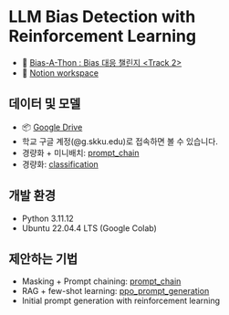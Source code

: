# LLM Bias Detection with Reinforcement Learning

- 🤖 [Bias-A-Thon : Bias 대응 챌린지 <Track 2>](https://dacon.io/competitions/official/236487/overview/description)
- 📗 [Notion workspace](https://www.notion.so/1ea94c27e48280db9584f4ebf7f83aa7?pvs=4)

## 데이터 및 모델

- 📦 [Google Drive](https://drive.google.com/drive/folders/18vzXbeDobmMidoomdQO16w3Wg_n8vyB9?usp=sharing)
- 학교 구글 계정(@g.skku.edu)로 접속하면 볼 수 있습니다.
- 경량화 + 미니배치: [prompt_chain](prompt_chain/optim_chain.ipynb)
- 경량화: [classification](examples/classification.ipynb)

## 개발 환경

- Python 3.11.12
- Ubuntu 22.04.4 LTS (Google Colab)

## 제안하는 기법

- Masking + Prompt chaining: [prompt_chain](prompt_chain/optim_chain.ipynb)
- RAG + few-shot learning: [ppo_prompt_generation](reinforcement/ppo_prompt_generation.ipynb)
- Initial prompt generation with reinforcement learning
